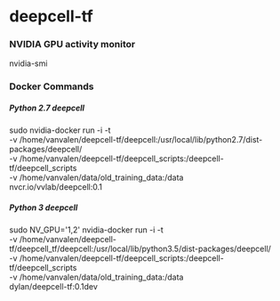 # deepcell-tf


### NVIDIA GPU activity monitor
nvidia-smi

### Docker Commands

##### Python 2.7 deepcell
sudo nvidia-docker run -i -t \
-v /home/vanvalen/deepcell-tf/deepcell:/usr/local/lib/python2.7/dist-packages/deepcell/ \
-v /home/vanvalen/deepcell-tf/deepcell_scripts:/deepcell-tf/deepcell_scripts \
-v /home/vanvalen/data/old_training_data:/data \
nvcr.io/vvlab/deepcell:0.1


##### Python 3 deepcell
sudo NV_GPU='1,2' nvidia-docker run -i -t \
-v /home/vanvalen/deepcell-tf/deepcell_tf/deepcell:/usr/local/lib/python3.5/dist-packages/deepcell/ \
-v /home/vanvalen/deepcell-tf/deepcell_scripts:/deepcell-tf/deepcell_scripts \
-v /home/vanvalen/data/old_training_data:/data \
dylan/deepcell-tf:0.1dev
